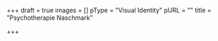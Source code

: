 +++
draft = true
images = []
pType = "Visual Identity"
pURL = ""
title = "Psychotherapie Naschmark"

+++
